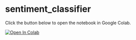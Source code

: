 # sentiment_classifier

Click the button below to open the notebook in Google Colab.

[![Open In Colab](https://colab.research.google.com/assets/colab-badge.svg)](https://colab.research.google.com/github/matonski/sentiment_classifier/blob/main/Sentiment_Classifier.ipynb)
